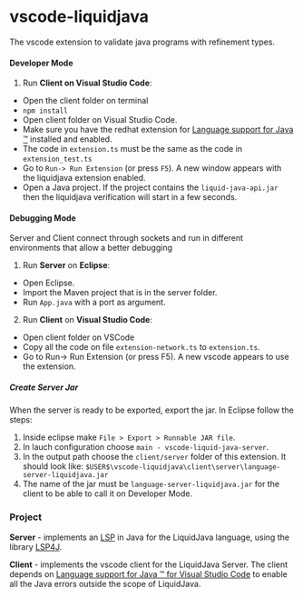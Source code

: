 # vscode-liquidjava

The vscode extension to validate java programs with refinement types.

#### Developer Mode
1. Run **Client on Visual Studio Code**:
* Open the client folder on terminal
* `npm install`
* Open client folder on Visual Studio Code.
* Make sure you have the redhat extension for [Language support for Java ™](https://github.com/redhat-developer/vscode-java) installed and enabled.
* The code in `extension.ts` must be the same as the code in `extension_test.ts`
* Go to `Run-> Run Extension` (or press `F5`). A new window appears with the liquidjava extension enabled.
* Open a Java project. If the project contains the `liquid-java-api.jar` then the liquidjava verification will start in a few seconds. 

#### Debugging Mode
Server and Client connect through sockets and run in different environments that allow a better debugging
1. Run **Server** on **Eclipse**:
* Open Eclipse.
* Import the Maven project that is in the server folder. 
* Run `App.java` with a port as argument.

2. Run **Client** on **Visual Studio Code**:
* Open client folder on VSCode
* Copy all the code on file `extension-network.ts` to `extension.ts`.
* Go to Run-> Run Extension (or press F5). A new vscode appears to use the extension.

##### Create Server Jar
When the server is ready to be exported, export the jar. In Eclipse follow the steps:
1. Inside eclipse make `File > Export > Runnable JAR file`. 
2. In lauch configuration choose `main - vscode-liquid-java-server`. 
3. In the output path choose the `client/server` folder of this extension. It should look like: `$USER$\vscode-liquidjava\client\server\language-server-liquidjava.jar`
4. The name of the jar must be `language-server-liquidjava.jar` for the client to be able to call it on Developer Mode.

### Project 
**Server** - implements an [LSP](https://microsoft.github.io/language-server-protocol/) in Java for the LiquidJava language, using the library [LSP4J](https://github.com/eclipse/lsp4j). 

**Client** - implements the vscode client for the LiquidJava Server.
The client depends on [Language support for Java ™ for Visual Studio Code](https://github.com/redhat-developer/vscode-java) to enable all the Java errors outside the scope of LiquidJava.
